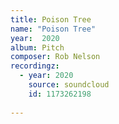 ```yaml
---
title: Poison Tree
name: "Poison Tree"
year:  2020
album: Pitch
composer: Rob Nelson
recordingz:
  - year: 2020
    source: soundcloud
    id: 1173262198 
 
---
```

